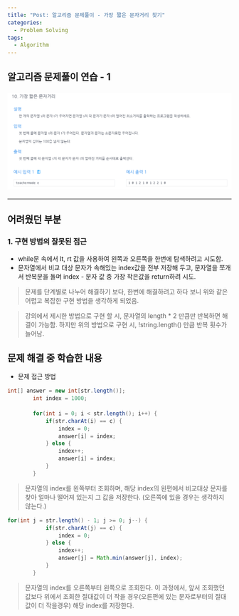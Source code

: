 ```yaml
---
title: "Post: 알고리즘 문제풀이 - 가장 짧은 문자거리 찾기"
categories:
  - Problem Solving
tags:
  - Algorithm
---
```


## 알고리즘 문제풀이 연습 - 1

### ![가장짧은 문자거리 찾기](../assets/images/Algorithm_1.png)

---

## 어려웠던 부분

### 1. 구현 방법의 잘못된 접근

- while문 속에서 lt, rt 값을 사용하여 왼쪽과 오른쪽을 한번에 탐색하려고 시도함.
- 문자열에서 비교 대상 문자가 속해있는 index값을 전부 저장해 두고, 문자열을 쪼개서 반복문을 돌며 index - 문자 값 중 가장 작은값을 return하려 시도.

> 문제를 단계별로 나누어 해결하기 보다, 한번에 해결하려고 하다 보니 위와 같은 어렵고 복잡한 구현 방법을 생각하게 되었음.

> 강의에서 제시한 방법으로 구현 할 시, 문자열의 length \* 2 만큼만 반복하면 해결이 가능함. 하지만 위의 방법으로 구현 시, !string.length() 만큼 반복 횟수가 늘어남.

## 문제 해결 중 학습한 내용

- 문제 접근 방법

```java
int[] answer = new int[str.length()];
        int index = 1000;

        for(int i = 0; i < str.length(); i++) {
            if(str.charAt(i) == c) {
                index = 0;
                answer[i] = index;
            } else {
                index++;
                answer[i] = index;
            }
        }
```

> 문자열의 index를 왼쪽부터 조회하며, 해당 index의 왼편에서 비교대상 문자를 찾아 얼마나 떨어져 있는지 그 값을 저장한다. (오른쪽에 있을 경우는 생각하지 않는다.)

```java
for(int j = str.length() - 1; j >= 0; j--) {
            if(str.charAt(j) == c) {
                index = 0;
            } else {
                index++;
                answer[j] = Math.min(answer[j], index);
            }
        }
```

> 문자열의 index를 오른쪽부터 왼쪽으로 조회한다. 이 과정에서, 앞서 조회했던 값보다 위에서 조회한 절대값이 더 작을 경우(오른편에 있는 문자로부터의 절대값이 더 작을경우) 해당 index를 저장한다.
